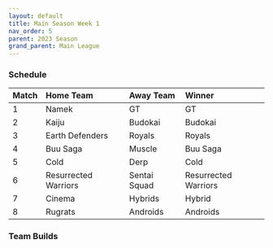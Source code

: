 ```yaml
---
layout: default
title: Main Season Week 1
nav_order: 5
parent: 2023 Season
grand_parent: Main League
---
```

### Schedule

| Match | Home Team            | Away Team    | Winner               |
|:------|:---------------------|:-------------|:---------------------|
| 1     | Namek                | GT           | GT                   |
| 2     | Kaiju                | Budokai      | Budokai              |
| 3     | Earth Defenders      | Royals       | Royals               |
| 4     | Buu Saga             | Muscle       | Buu Saga             |
| 5     | Cold                 | Derp         | Cold                 |
| 6     | Resurrected Warriors | Sentai Squad | Resurrected Warriors |
| 7     | Cinema               | Hybrids      | Hybrid               |
| 8     | Rugrats              | Androids     | Androids             |
### Team Builds 

